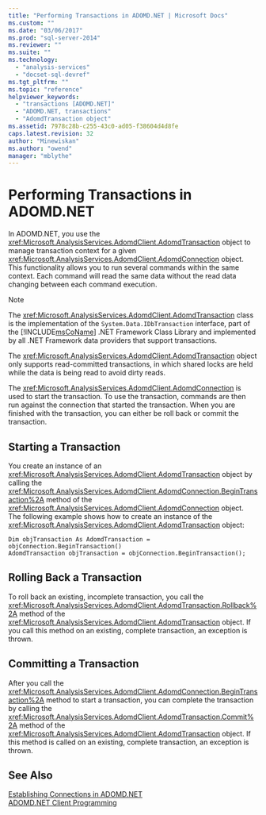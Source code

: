 ```yaml
---
title: "Performing Transactions in ADOMD.NET | Microsoft Docs"
ms.custom: ""
ms.date: "03/06/2017"
ms.prod: "sql-server-2014"
ms.reviewer: ""
ms.suite: ""
ms.technology: 
  - "analysis-services"
  - "docset-sql-devref"
ms.tgt_pltfrm: ""
ms.topic: "reference"
helpviewer_keywords: 
  - "transactions [ADOMD.NET]"
  - "ADOMD.NET, transactions"
  - "AdomdTransaction object"
ms.assetid: 7978c28b-c255-43c0-ad05-f38604d4d8fe
caps.latest.revision: 32
author: "Minewiskan"
ms.author: "owend"
manager: "mblythe"
---
```

# Performing Transactions in ADOMD.NET
  In ADOMD.NET, you use the <xref:Microsoft.AnalysisServices.AdomdClient.AdomdTransaction> object to manage transaction context for a given <xref:Microsoft.AnalysisServices.AdomdClient.AdomdConnection> object. This functionality allows you to run several commands within the same context. Each command will read the same data without the read data changing between each command execution.  
  
> [!NOTE]  
>  The <xref:Microsoft.AnalysisServices.AdomdClient.AdomdTransaction> class is the implementation of the `System.Data.IDbTransaction` interface, part of the [!INCLUDE[msCoName](../../includes/msconame-md.md)] .NET Framework Class Library and implemented by all .NET Framework data providers that support transactions.  
  
 The <xref:Microsoft.AnalysisServices.AdomdClient.AdomdTransaction> object only supports read-committed transactions, in which shared locks are held while the data is being read to avoid dirty reads.  
  
 The <xref:Microsoft.AnalysisServices.AdomdClient.AdomdConnection> is used to start the transaction. To use the transaction, commands are then run against the connection that started the transaction. When you are finished with the transaction, you can either be roll back or commit the transaction.  
  
## Starting a Transaction  
 You create an instance of an <xref:Microsoft.AnalysisServices.AdomdClient.AdomdTransaction> object by calling the <xref:Microsoft.AnalysisServices.AdomdClient.AdomdConnection.BeginTransaction%2A> method of the <xref:Microsoft.AnalysisServices.AdomdClient.AdomdConnection> object. The following example shows how to create an instance of the <xref:Microsoft.AnalysisServices.AdomdClient.AdomdTransaction> object:  
  
```  
Dim objTransaction As AdomdTransaction = objConnection.BeginTransaction()  
AdomdTransaction objTransaction = objConnection.BeginTransaction();  
```  
  
## Rolling Back a Transaction  
 To roll back an existing, incomplete transaction, you call the <xref:Microsoft.AnalysisServices.AdomdClient.AdomdTransaction.Rollback%2A> method of the <xref:Microsoft.AnalysisServices.AdomdClient.AdomdTransaction> object. If you call this method on an existing, complete transaction, an exception is thrown.  
  
## Committing a Transaction  
 After you call the <xref:Microsoft.AnalysisServices.AdomdClient.AdomdConnection.BeginTransaction%2A> method to start a transaction, you can complete the transaction by calling the <xref:Microsoft.AnalysisServices.AdomdClient.AdomdTransaction.Commit%2A> method of the <xref:Microsoft.AnalysisServices.AdomdClient.AdomdTransaction> object. If this method is called on an existing, complete transaction, an exception is thrown.  
  
## See Also  
 [Establishing Connections in ADOMD.NET](connections-in-adomd-net.md)   
 [ADOMD.NET Client Programming](adomd-net-client-programming.md)  
  
  